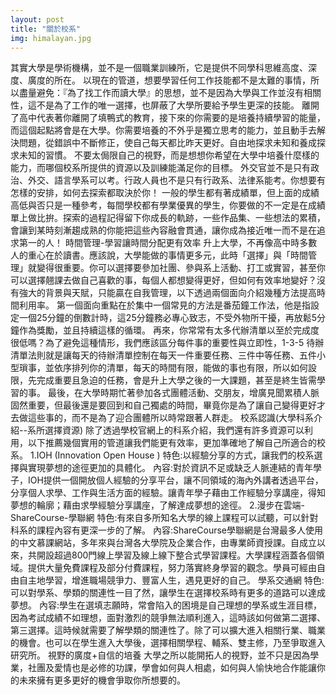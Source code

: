 ```yaml
---
layout: post
title: "關於校系"
img: himalayan.jpg
---
```

其實大學是學術機構，並不是一個職業訓練所，它是提供不同學科思維高度、深度、廣度的所在。 以現在的管道，想要學習任何工作技能都不是太難的事情，所以盡量避免：『為了找工作而讀大學』的思想，並不是因為大學與工作並沒有相關性，這不是為了工作的唯一選擇，也屏蔽了大學所要給予學生更深的技能。 離開了高中代表著你離開了填鴨式的教育，接下來的你需要的是培養持續學習的能量，而這個起點將會是在大學。你需要培養的不外乎是獨立思考的能力，並且動手去解決問題，從錯誤中不斷修正，使自己每天都比昨天更好。自由地探求未知和養成探求未知的習慣。 不要太侷限自己的視野，而是想想你希望在大學中培養什麼樣的能力，而哪個校系所提供的資源以及訓練能滿足你的目標。 外交官並不是只有政治、外交、語言學系可以考。行政人員也不是只有行政系、法律系能考。你想要有怎樣的安排，如何去探索都取決於你！ 一般的學生都有著成績單，但上面的成績高低與否只是一種參考，每間學校都有學業優異的學生，你要做的不一定是在成績單上做比拚。探索的過程記得留下你成長的軌跡，一些作品集、一些想法的累積，會讓到某時刻漸趨成熟的你能把這些內容融會貫通，讓你成為接近唯一而不是在追求第一的人！ 時間管理-學習讓時間分配更有效率 升上大學，不再像高中時多數人的重心在於讀書。應該說，大學能做的事情更多元，此時「選擇」與「時間管理」就變得很重要。你可以選擇要參加社團、參與系上活動、打工或實習，甚至你可以選擇翹課去做自己喜歡的事，每個人都想變得更好，但如何有效率地變好？沒有強大的背景與天賦，只能贏在自我管理，以下透過兩個面向介紹幾種方法提高時間利用率。 第一個面向重點在於集中一個常見的方法是番茄鐘工作法，他是指設定一個25分鐘的倒數計時，這25分鐘務必專心致志，不受外物所干擾，再放鬆5分鐘作為獎勵，並且持續這樣的循環。 再來，你常常有太多代辦清單以至於完成度很低嗎？為了避免這種情形，我們應該區分每件事的重要性與立即性，1-3-5 待辦清單法則就是讓每天的待辦清單控制在每天一件重要任務、三件中等任務、五件小型瑣事，並依序排列你的清單，每天的時間有限，能做的事也有限，所以如何設限，先完成重要且急迫的任務，會是升上大學之後的一大課題，甚至是終生皆需學習的事。 最後，在大學時期忙著參加各式團體活動、交朋友，增廣見聞累積人脈固然重要，但最後還是要回到和自己獨處的時間，畢竟你是為了讓自己變得更好才去做這些事的，而不是為了迎合團體所以時常跟著人群走。 校系認識(大學科系介紹--系所選擇資源) 除了透過學校官網上的科系介紹，我們還有許多資源可以利用，以下推薦幾個實用的管道讓我們能更有效率，更加準確地了解自己所適合的校系。 1.IOH (Innovation Open House ) 特色:以經驗分享的方式，讓我們的校系選擇與實現夢想的途徑更加的具體化。 內容:對於資訊不足或缺乏人脈連結的青年學子，IOH提供一個開放個人經驗的分享平台，讓不同領域的海內外講者透過平台，分享個人求學、工作與生活方面的經驗。讓青年學子藉由工作經驗分享講座，得知夢想的輪廓；藉由求學經驗分享講座，了解達成夢想的途徑。 2.漫步在雲端-ShareCourse-學聯網 特色:有來自多所知名大學的線上課程可以試聽，可以針對科系的課程內容有更深一步的了解。 內容:ShareCourse學聯網是台灣最多人使用的中文慕課網站，多年來與台灣各大學院及企業合作，由專業師資授課。自成立以來，共開設超過800門線上學習及線上線下整合式學習課程。大學課程涵蓋各個領域。提供大量免費課程及部分付費課程，努力落實終身學習的觀念。學員可經由自由自主地學習，增進職場競爭力、豐富人生，遇見更好的自己。 學系交通網 特色:可以對學系、學類的關連性一目了然，讓學生在選擇校系時有更多的道路可以達成夢想。 內容:學生在選填志願時，常會陷入的困境是自己理想的學系或生涯目標，因為考試成績不如理想，面對激烈的競爭無法順利進入，這時該如何做第二選擇、第三選擇。這時候就需要了解學類的關連性了。除了可以擴大進入相關行業、職業的機會。也可以在學生進入大學後，選擇相關學程、輔系、雙主修，乃至爭取進入研究所。 視野的廣度+自信的培養 大學之所以能開拓人的視野，並不只是因為學業，社團及愛情也是必修的功課，學會如何與人相處，如何與人愉快地合作能讓你的未來擁有更多更好的機會爭取你所想要的。
